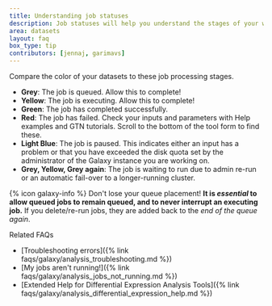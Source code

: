 ```yaml
---
title: Understanding job statuses
description: Job statuses will help you understand the stages of your work.
area: datasets
layout: faq
box_type: tip
contributors: [jennaj, garimavs]
---
```


Compare the color of your datasets to these job processing stages.

- **Grey**: The job is queued. Allow this to complete!
- **Yellow**: The job is executing. Allow this to complete! 
- **Green**: The job has completed successfully.
- **Red**: The job has failed. Check your inputs and parameters with Help examples and GTN tutorials. Scroll to the bottom of the tool form to find these.
- **Light Blue**: The job is paused. This indicates either an input has a problem or that you have exceeded the disk quota set by the administrator of the Galaxy instance you are working on.
- **Grey, Yellow, Grey again**: The job is waiting to run due to admin re-run or an automatic fail-over to a longer-running cluster.

{% icon galaxy-info %}  Don't lose your queue placement! **It is _essential_ to allow queued jobs to remain queued, and to never interrupt an executing job.** If you delete/re-run jobs, they are added back to the _end of the queue again_. 

Related FAQs
- [Troubleshooting errors]({% link faqs/galaxy/analysis_troubleshooting.md %})
- [My jobs aren't running!]({% link faqs/galaxy/analysis_jobs_not_running.md %})
- [Extended Help for Differential Expression Analysis Tools]({% link faqs/galaxy/analysis_differential_expression_help.md %})
